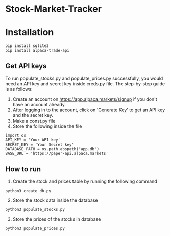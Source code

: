 # Stock-Market-Tracker
# Installation
```
pip install sqlite3
pip install alpaca-trade-api
```
## Get API keys
To run populate_stocks.py and populate_prices.py successfully, you would need an API key and secret key inside creds.py file.
The step-by-step guide is as follows:
1. Create an account on https://app.alpaca.markets/signup if you don't have an account already.
2. After logging in to the account, click on 'Generate Key' to get an API key and the secret key.
3. Make a const.py file
4. Store the following inside the file
```
import os
API_KEY = 'Your API key'
SECRET_KEY = 'Your Secret key'
DATABASE_PATH = os.path.abspath("app.db")
BASE_URL = 'https://paper-api.alpaca.markets'
```
## How to run
1. Create the stock and prices table by running the following command
```
python3 create_db.py
```
2. Store the stock data inside the database
```
python3 populate_stocks.py
```
3. Store the prices of the stocks in database
```
python3 populate_prices.py
```
